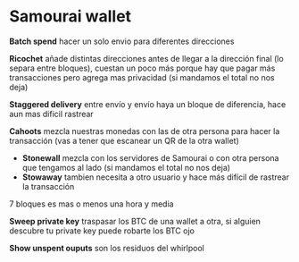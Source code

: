 # Samourai wallet
**Batch spend** hacer un solo envio para diferentes direcciones

**Ricochet** añade distintas direcciones antes de llegar a la dirección final (lo separa entre bloques), cuestan un poco más porque hay que pagar más transacciones pero agrega mas privacidad (si mandamos el total no nos deja)

**Staggered delivery** entre envío y envío haya un bloque de diferencia, hace aun mas dificil rastrear 

**Cahoots** mezcla nuestras monedas con las de otra persona para hacer la transacción (vas a tener que escanear un QR de la otra wallet)
- **Stonewall** mezcla con los servidores de Samourai o con otra persona que tengamos al lado (si mandamos el total no nos deja)
- **Stowaway** tambien necesita a otro usuario y hace más difícil de rastrear la transacción

7 bloques es mas o menos una hora y media

**Sweep private key** traspasar los BTC de una wallet a otra, si alguien descubre tu private key puede robarte los BTC ojo

**Show unspent ouputs** son los residuos del whirlpool



